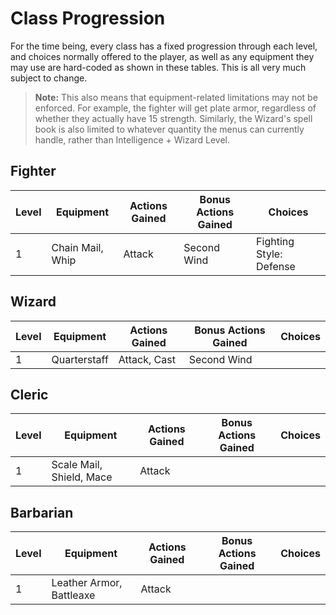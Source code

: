 # Class Progression

For the time being, every class has a fixed progression through each level, and choices normally offered to the player, as well as any equipment they may use are hard-coded as shown in these tables. This is all very much subject to change.

> **Note:** This also means that equipment-related limitations may not be enforced. For example, the fighter will get plate armor, regardless of whether they actually have 15 strength. Similarly, the Wizard's spell book is also limited to whatever quantity the menus can currently handle, rather than Intelligence + Wizard Level.

## Fighter

| Level | Equipment             | Actions Gained | Bonus Actions Gained | Choices                 |
|-------|-----------------------|----------------|----------------------|-------------------------|
| 1     | Chain Mail, Whip      | Attack         | Second Wind          | Fighting Style: Defense |

## Wizard

| Level | Equipment             | Actions Gained | Bonus Actions Gained | Choices                 |
|-------|-----------------------|----------------|----------------------|-------------------------|
| 1     | Quarterstaff          | Attack, Cast   | Second Wind          |                         |

## Cleric

| Level | Equipment                | Actions Gained | Bonus Actions Gained | Choices                 |
|-------|--------------------------|----------------|----------------------|-------------------------|
| 1     | Scale Mail, Shield, Mace | Attack         |                      |                         |

## Barbarian

| Level | Equipment                | Actions Gained | Bonus Actions Gained | Choices                 |
|-------|--------------------------|----------------|----------------------|-------------------------|
| 1     | Leather Armor, Battleaxe | Attack         |                      |                         |
